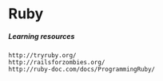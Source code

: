 # Ruby

##### Learning resources

```
http://tryruby.org/
http://railsforzombies.org/
http://ruby-doc.com/docs/ProgrammingRuby/
```



